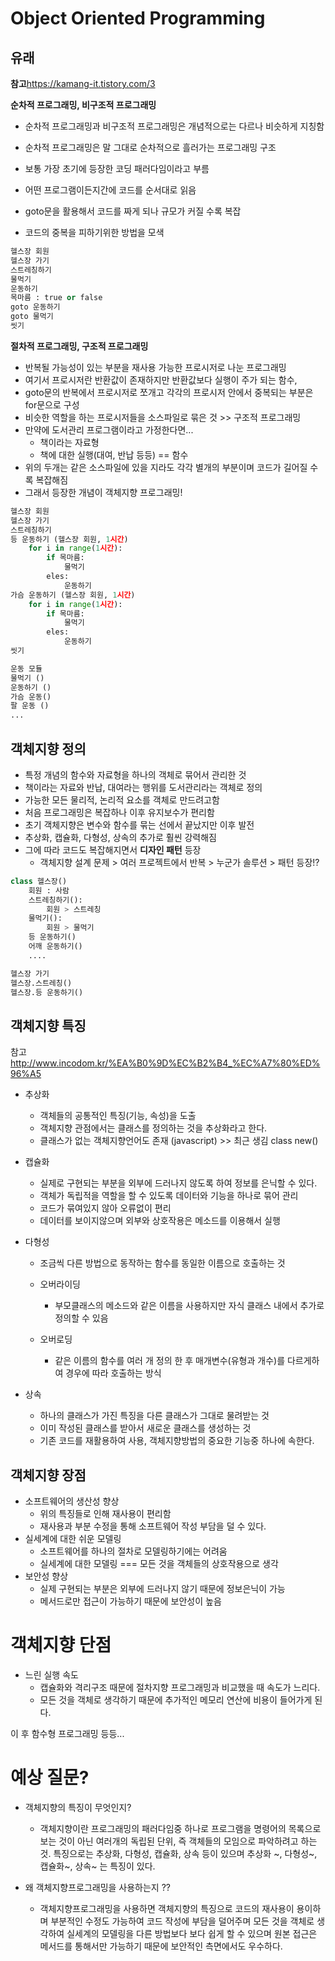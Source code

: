 # Object Oriented Programming

## 유래

**참고**https://kamang-it.tistory.com/3

**순차적 프로그래밍, 비구조적 프로그래밍**

* 순차적 프로그래밍과 비구조적 프로그래밍은 개념적으로는 다르나 비슷하게 지칭함

* 순차적 프로그래밍은 말 그대로 순차적으로 흘러가는 프로그래밍 구조
* 보통 가장 초기에 등장한 코딩 패러다임이라고 부름
* 어떤 프로그램이든지간에 코드를 순서대로 읽음
* goto문을 활용해서 코드를 짜게 되나 규모가 커질 수록 복잡
* 코드의 중복을 피하기위한 방법을 모색

```python
헬스장 회원
헬스장 가기
스트레칭하기
물먹기
운동하기
목마름 : true or false
goto 운동하기
goto 물먹기
씻기
```

**절차적 프로그래밍, 구조적 프로그래밍**

* 반복될 가능성이 있는 부분을 재사용 가능한 프로시저로 나눈 프로그래밍
* 여기서 프로시저란 반환값이 존재하지만 반환값보다 실행이 주가 되는 함수,
* goto문의 반복에서 프로시저로 쪼개고 각각의 프로시저 안에서 중복되는 부분은 for문으로 구성
* 비슷한 역할을 하는 프로시저들을 소스파일로 묶은 것 >> 구조적 프로그래밍
* 만약에 도서관리 프로그램이라고 가정한다면...
  * 책이라는 자료형
  * 책에 대한 실행(대여, 반납 등등) == 함수
* 위의 두개는 같은 소스파일에 있을 지라도 각각 별개의 부분이며 코드가 길어질 수록 복잡해짐
* 그래서 등장한 개념이 객체지향 프로그래밍!

```python
헬스장 회원
헬스장 가기
스트레칭하기
등 운동하기 (헬스장 회원, 1시간)
	for i in range(1시간):
        if 목마름:
            물먹기
        eles:
            운동하기
가슴 운동하기 (헬스장 회원, 1시간)
	for i in range(1시간):
        if 목마름:
            물먹기
        eles:
            운동하기
씻기

운동 모듈
물먹기 ()
운동하기 ()
가슴 운동()
팔 운동 ()
...
```



## 객체지향 정의

* 특정 개념의 함수와 자료형을 하나의 객체로 묶어서 관리한 것
* 책이라는 자료와 반납, 대여라는 행위를 도서관리라는 객체로 정의
* 가능한 모든 물리적, 논리적 요소를 객체로 만드려고함
* 처음 프로그래밍은 복잡하나 이후 유지보수가 편리함
* 초기 객체지향은 변수와 함수를 묶는 선에서 끝났지만 이후 발전
* 추상화, 캡슐화, 다형성, 상속의 추가로 훨씬 강력해짐
* 그에 따라 코드도 복잡해지면서 **디자인 패턴** 등장
  * 객체지향 설계 문제 > 여러 프로젝트에서 반복 > 누군가 솔루션 > 패턴 등장!?


```python
class 헬스장()
	회원 : 사람
    스트레칭하기():
        회원 > 스트레칭
    물먹기():
        회원 > 물먹기
    등 운동하기()
    어깨 운동하기()
    ....

헬스장 가기
헬스장.스트레칭()
헬스장.등 운동하기()
```



## 객체지향 특징

참고 http://www.incodom.kr/%EA%B0%9D%EC%B2%B4_%EC%A7%80%ED%96%A5

* 추상화
  * 객체들의 공통적인 특징(기능, 속성)을 도출
  * 객체지향 관점에서는 클래스를 정의하는 것을 추상화라고 한다.
  * 클래스가 없는 객체지향언어도 존재 (javascript) >> 최근 생김  class new()

* 캡슐화
  * 실제로 구현되는 부분을 외부에 드러나지 않도록 하여 정보를 은닉할 수 있다.
  * 객체가 독립적을 역할을 할 수 있도록 데이터와 기능을 하나로 묶어 관리
  * 코드가 묶여있지 않아 오류없이 편리
  * 데이터를 보이지않으며 외부와 상호작용은 메소드를 이용해서 실행

* 다형성
  * 조금씩 다른 방법으로 동작하는 함수를 동일한 이름으로 호출하는 것
  * 오버라이딩
    * 부모클래스의 메소드와 같은 이름을 사용하지만 자식 클래스 내에서 추가로 정의할 수 있음

  * 오버로딩
    * 같은 이름의 함수를 여러 개 정의 한 후 매개변수(유형과 개수)를 다르게하여 경우에 따라 호출하는 방식

* 상속
  * 하나의 클래스가 가진 특징을 다른 클래스가 그대로 물려받는 것
  * 이미 작성된 클래스를 받아서 새로운 클래스를 생성하는 것
  * 기존 코드를 재활용하여 사용, 객체지향방법의 중요한 기능중 하나에 속한다.


## 객체지향 장점

* 소프트웨어의 생산성 향상
  * 위의 특징들로 인해 재사용이 편리함
  * 재사용과 부분 수정을 통해 소프트웨어 작성 부담을 덜 수 있다.
* 실세계에 대한 쉬운 모델링
  * 소프트웨어를 하나의 절차로 모델링하기에는 어려움
  * 실세계에 대한 모델링 === 모든 것을 객체들의 상호작용으로 생각
* 보안성 향상
  * 실제 구현되는 부분은 외부에 드러나지 않기 때문에 정보은닉이 가능
  * 메서드로만 접근이 가능하기 때문에 보안성이 높음

# 객체지향 단점

* 느린 실행 속도
  * 캡슐화와 격리구조 때문에 절차지향 프로그래밍과 비교했을 때 속도가 느리다.
  * 모든 것을 객체로 생각하기 때문에 추가적인 메모리 연산에 비용이 들어가게 된다.

이 후 함수형 프로그래밍 등등...



# 예상 질문?

* 객체지향의 특징이 무엇인지?

  * 객체지향이란 프로그래밍의 패러다임중 하나로 프로그램을 명령어의 목록으로 보는 것이 아닌 여러개의 독립된 단위, 즉 객체들의 모임으로 파악하려고 하는 것. 특징으로는 추상화, 다형성, 캡슐화, 상속 등이 있으며 추상화 ~, 다형성~, 캡슐화~, 상속~ 는 특징이 있다.

    

* 왜 객체지향프로그래밍을 사용하는지 ??

  * 객체지향프로그래밍을 사용하면 객체지향의 특징으로 코드의 재사용이 용이하며 부분적인 수정도 가능하여 코드 작성에 부담을 덜어주며 모든 것을 객체로 생각하여 실세계의 모델링을 다른 방법보다 보다 쉽게 할 수 있으며 원본 접근은 메서드를 통해서만 가능하기 때문에 보안적인 측면에서도 우수하다.
